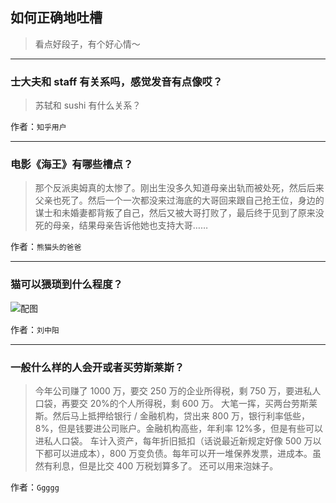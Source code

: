 ## 如何正确地吐槽

> 看点好段子，有个好心情～


 
---

### 士大夫和 staff 有关系吗，感觉发音有点像哎？

> 苏轼和 sushi 有什么关系？


作者：`知乎用户`

---

### 电影《海王》有哪些槽点？

> 那个反派奥姆真的太惨了。刚出生没多久知道母亲出轨而被处死，然后后来父亲也死了。然后一个一次都没来过海底的大哥回来跟自己抢王位，身边的谋士和未婚妻都背叛了自己，然后又被大哥打败了，最后终于见到了原来没死的母亲，结果母亲告诉他她也支持大哥……


作者：`熊猫头的爸爸`

---

### 猫可以猥琐到什么程度？

> 



![配图](http://pic4.zhimg.com/70/v2-6ad97af97d00574b0f12835eaa635bcf_b.jpg)


作者：`刘中阳`

---

### 一般什么样的人会开或者买劳斯莱斯？

> 今年公司赚了 1000 万，要交 250 万的企业所得税，剩 750 万，要进私人口袋，再要交 20%的个人所得税，剩 600 万。
> 大笔一挥，买两台劳斯莱斯。然后马上抵押给银行 / 金融机构，贷出来 800 万，银行利率低些，8%，但是钱要进公司账户。金融机构高些，年利率 12%多，但是有些可以进私人口袋。
> 车计入资产，每年折旧抵扣（话说最近新规定好像 500 万以下都可以进成本），800 万变负债。每年可以开一堆保养发票，进成本。虽然有利息，但是比交 400 万税划算多了。
> 还可以用来泡妹子。


作者：`Ggggg`